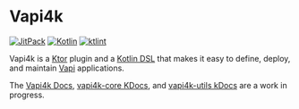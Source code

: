 # Vapi4k

[![JitPack](https://jitpack.io/v/mattbobambrose/vapi4k.svg)](https://jitpack.io/#mattbobambrose/vapi4k)
[![Kotlin](https://img.shields.io/badge/%20language-Kotlin-red.svg)](https://kotlinlang.org/)
[![ktlint](https://img.shields.io/badge/ktlint%20code--style-%E2%9D%A4-FF4081)](https://pinterest.github.io/ktlint/)

Vapi4k is a [Ktor](https://ktor.io) plugin and a [Kotlin DSL](https://kotlinlang.org/docs/type-safe-builders.html)
that makes it easy to define, deploy, and maintain [Vapi](https://vapi.ai) applications.

The [Vapi4k Docs](https://mattbobambrose.github.io/vapi4k/overview.html),
[vapi4k-core KDocs](https://mattbobambrose.github.io/vapi4k/core/index.html), and
[vapi4k-utils kDocs](https://mattbobambrose.github.io/vapi4k/utils/index.html)
are a work in progress.

